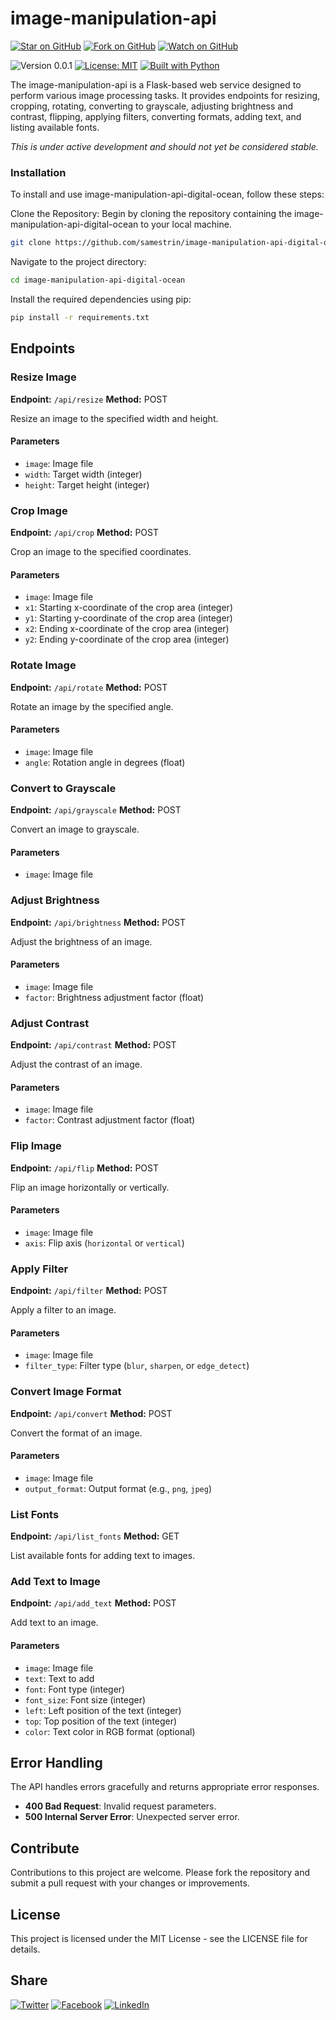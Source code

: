 # image-manipulation-api

[![Star on GitHub](https://img.shields.io/github/stars/samestrin/image-manipulation-api-digital-ocean?style=social)](https://github.com/samestrin/image-manipulation-api-digital-ocean/stargazers) [![Fork on GitHub](https://img.shields.io/github/forks/samestrin/image-manipulation-api-digital-ocean?style=social)](https://github.com/samestrin/image-manipulation-api-digital-ocean/network/members) [![Watch on GitHub](https://img.shields.io/github/watchers/samestrin/image-manipulation-api-digital-ocean?style=social)](https://github.com/samestrin/image-manipulation-api-digital-ocean/watchers)

![Version 0.0.1](https://img.shields.io/badge/Version-0.0.1-blue) [![License: MIT](https://img.shields.io/badge/License-MIT-yellow.svg)](https://opensource.org/licenses/MIT) [![Built with Python](https://img.shields.io/badge/Built%20with-Python-green)](https://www.python.org/)

The image-manipulation-api is a Flask-based web service designed to perform various image processing tasks. It provides endpoints for resizing, cropping, rotating, converting to grayscale, adjusting brightness and contrast, flipping, applying filters, converting formats, adding text, and listing available fonts.

_This is under active development and should not yet be considered stable._

### Installation

To install and use image-manipulation-api-digital-ocean, follow these steps:

Clone the Repository: Begin by cloning the repository containing the image-manipulation-api-digital-ocean to your local machine.

```bash
git clone https://github.com/samestrin/image-manipulation-api-digital-ocean/
```

Navigate to the project directory:

```bash
cd image-manipulation-api-digital-ocean
```

Install the required dependencies using pip:

```bash
pip install -r requirements.txt
```

## **Endpoints**

### **Resize Image**

**Endpoint:** `/api/resize` **Method:** POST

Resize an image to the specified width and height.

#### **Parameters**

- `image`: Image file
- `width`: Target width (integer)
- `height`: Target height (integer)

### **Crop Image**

**Endpoint:** `/api/crop` **Method:** POST

Crop an image to the specified coordinates.

#### **Parameters**

- `image`: Image file
- `x1`: Starting x-coordinate of the crop area (integer)
- `y1`: Starting y-coordinate of the crop area (integer)
- `x2`: Ending x-coordinate of the crop area (integer)
- `y2`: Ending y-coordinate of the crop area (integer)

### **Rotate Image**

**Endpoint:** `/api/rotate` **Method:** POST

Rotate an image by the specified angle.

#### **Parameters**

- `image`: Image file
- `angle`: Rotation angle in degrees (float)

### **Convert to Grayscale**

**Endpoint:** `/api/grayscale` **Method:** POST

Convert an image to grayscale.

#### **Parameters**

- `image`: Image file

### **Adjust Brightness**

**Endpoint:** `/api/brightness` **Method:** POST

Adjust the brightness of an image.

#### **Parameters**

- `image`: Image file
- `factor`: Brightness adjustment factor (float)

### **Adjust Contrast**

**Endpoint:** `/api/contrast` **Method:** POST

Adjust the contrast of an image.

#### **Parameters**

- `image`: Image file
- `factor`: Contrast adjustment factor (float)

### **Flip Image**

**Endpoint:** `/api/flip` **Method:** POST

Flip an image horizontally or vertically.

#### **Parameters**

- `image`: Image file
- `axis`: Flip axis (`horizontal` or `vertical`)

### **Apply Filter**

**Endpoint:** `/api/filter` **Method:** POST

Apply a filter to an image.

#### **Parameters**

- `image`: Image file
- `filter_type`: Filter type (`blur`, `sharpen`, or `edge_detect`)

### **Convert Image Format**

**Endpoint:** `/api/convert` **Method:** POST

Convert the format of an image.

#### **Parameters**

- `image`: Image file
- `output_format`: Output format (e.g., `png`, `jpeg`)

### **List Fonts**

**Endpoint:** `/api/list_fonts` **Method:** GET

List available fonts for adding text to images.

### **Add Text to Image**

**Endpoint:** `/api/add_text` **Method:** POST

Add text to an image.

#### **Parameters**

- `image`: Image file
- `text`: Text to add
- `font`: Font type (integer)
- `font_size`: Font size (integer)
- `left`: Left position of the text (integer)
- `top`: Top position of the text (integer)
- `color`: Text color in RGB format (optional)

## **Error Handling**

The API handles errors gracefully and returns appropriate error responses.

- **400 Bad Request**: Invalid request parameters.
- **500 Internal Server Error**: Unexpected server error.

## Contribute

Contributions to this project are welcome. Please fork the repository and submit a pull request with your changes or improvements.

## License

This project is licensed under the MIT License - see the LICENSE file for details.

## Share

[![Twitter](https://img.shields.io/badge/X-Tweet-blue)](https://twitter.com/intent/tweet?text=Check%20out%20this%20awesome%20project!&url=https://github.com/samestrin/image-manipulation-api-digital-ocean) [![Facebook](https://img.shields.io/badge/Facebook-Share-blue)](https://www.facebook.com/sharer/sharer.php?u=https://github.com/samestrin/image-manipulation-api-digital-ocean) [![LinkedIn](https://img.shields.io/badge/LinkedIn-Share-blue)](https://www.linkedin.com/sharing/share-offsite/?url=https://github.com/samestrin/image-manipulation-api-digital-ocean)
